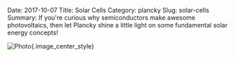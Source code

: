 Date: 2017-10-07
Title: Solar Cells
Category: plancky
Slug: solar-cells
Summary: If you're curious why semiconductors make awesome photovoltaics, then let Plancky shine a little light on some fundamental solar energy concepts!

![Photo]({attach}/assets/plancky/2017/solar-cell.png){.image_center_style}